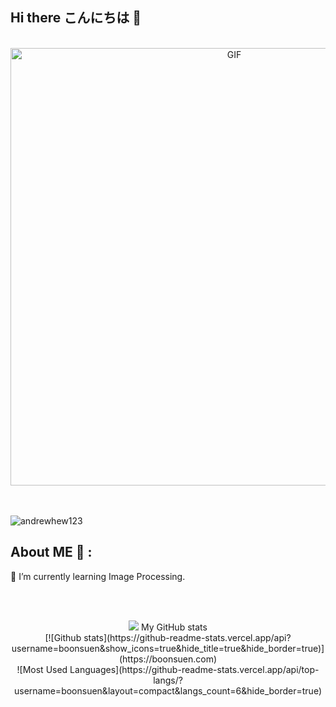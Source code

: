 ## Hi there こんにちは 👋
</br>
<div align="center">
<img hight="300" width="700" alt="GIF" align="center" src="https://github.com/YangYangMY/YangYangMY/blob/main/gif/rimuru-demon.gif">
</div>
</br>
</br>
<p align="left"> <img src="https://komarev.com/ghpvc/?username=YangYangMY&label=Profile%20views&color=0e75b6&style=flat" alt="andrewhew123" /> </p>


## About ME 💬 :
🌱 I’m currently learning Image Processing.

</br>
</br>
<p align="center" > 
<img  src="https://github-readme-stats.vercel.app/api?username=YangYangMY&&show_icons=true&theme=radical"/>
My GitHub stats<br> 
 [![Github stats](https://github-readme-stats.vercel.app/api?username=boonsuen&show_icons=true&hide_title=true&hide_border=true)](https://boonsuen.com)<br> 
 ![Most Used Languages](https://github-readme-stats.vercel.app/api/top-langs/?username=boonsuen&layout=compact&langs_count=6&hide_border=true)
</p>
  <!--
**SuMMeRNeVeRLoSe/SuMMeRNeVeRLoSe** is a ✨ _special_ ✨ repository because its `README.md` (this file) appears on your GitHub profile.

Here are some ideas to get you started:

- 🔭 I’m currently working on ...
- 🌱 I’m currently learning ...
- 👯 I’m looking to collaborate on ...
- 🤔 I’m looking for help with ...
- 💬 Ask me about ...
- 📫 How to reach me: ...
- 😄 Pronouns: ...
- ⚡ Fun fact: ...
-->
